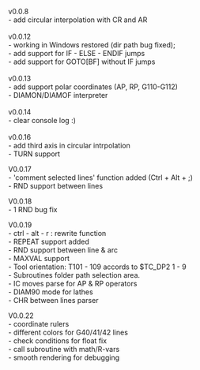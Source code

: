 v0.0.8<br>
    - add circular interpolation with CR and AR
<br><br>
v0.0.12 <br>
    - working in Windows restored (dir path bug fixed); <br>
    - add support for IF - ELSE - ENDIF  jumps <br>
    - add support for GOTO[BF] without IF jumps <br>
    <br>
v0.0.13<br>
    - add support polar coordinates (AP, RP, G110-G112)<br>
    - DIAMON/DIAMOF interpreter<br>
    <br>
v0.0.14<br>
    - clear console log :)<br>
    <br>
v0.0.16<br>
    - add third axis in circular intrpolation<br> 
    - TURN support<br>
    
V0.0.17<br>
    - 'comment selected lines' function added (Ctrl + Alt + ;)<br>
    - RND support between lines<br>
    
V0.0.18<br>
    - 1 RND bug fix<br>
    
V0.0.19<br>
    - ctrl - alt - r   : rewrite function<br>
    - REPEAT support added<br>
    - RND support between line & arc<br>
    - MAXVAL support<br>
    - Tool orientation: T101 - 109 accords to $TC_DP2 1 - 9<br>
    - Subroutines folder path selection area.<br>
    - IC moves parse for AP & RP operators<br>
    - DIAM90 mode for lathes<br>
    - CHR between lines parser<br>
    
V0.0.22<br>
    - coordinate rulers<br>
    - different colors for G40/41/42 lines<br>
    - check conditions for float fix<br>
    - call subroutine with math/R-vars<br>
    - smooth rendering for debugging<br>
